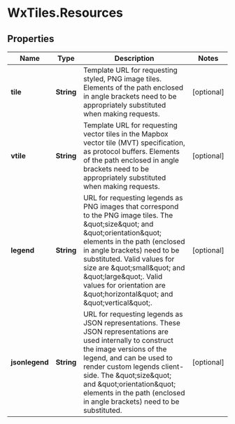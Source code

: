 # WxTiles.Resources

## Properties
Name | Type | Description | Notes
------------ | ------------- | ------------- | -------------
**tile** | **String** | Template URL for requesting styled, PNG image tiles. Elements of the path enclosed in angle brackets need to be appropriately substituted when making requests. | [optional] 
**vtile** | **String** | Template URL for requesting vector tiles in the Mapbox vector tile (MVT) specification, as protocol buffers. Elements of the path enclosed in angle brackets need to be appropriately substituted when making requests. | [optional] 
**legend** | **String** | URL for requesting legends as PNG images that correspond to the PNG image tiles. The \&quot;size\&quot; and \&quot;orientation\&quot; elements in the path (enclosed in angle brackets) need to be substituted. Valid values for size are \&quot;small\&quot; and \&quot;large\&quot;. Valid values for orientation are \&quot;horizontal\&quot; and \&quot;vertical\&quot;. | [optional] 
**jsonlegend** | **String** | URL for requesting legends as JSON representations. These JSON representations are used internally to construct the image versions of the legend, and can be used to render custom legends client-side. The \&quot;size\&quot; and \&quot;orientation\&quot; elements in the path (enclosed in angle brackets) need to be substituted. | [optional] 


